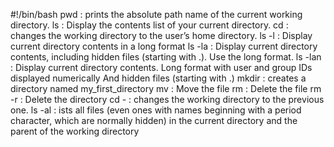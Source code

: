 #!/bin/bash
pwd : prints the absolute path name of the current working directory.
ls : Display the contents list of your current directory.
cd : changes the working directory to the user’s home directory.
ls -l : Display current directory contents in a long format
ls -la : Display current directory contents, including hidden files (starting with .). Use the long format.
ls -lan : Display current directory contents.
Long format
with user and group IDs displayed numerically
And hidden files (starting with .)
mkdir : creates a directory named my_first_directory
mv : Move the file
rm : Delete the file
rm -r : Delete the directory
cd - : changes the working directory to the previous one.
ls -al : ists all files (even ones with names beginning with a period character, which are normally hidden) in the current directory and the parent of the working directory
